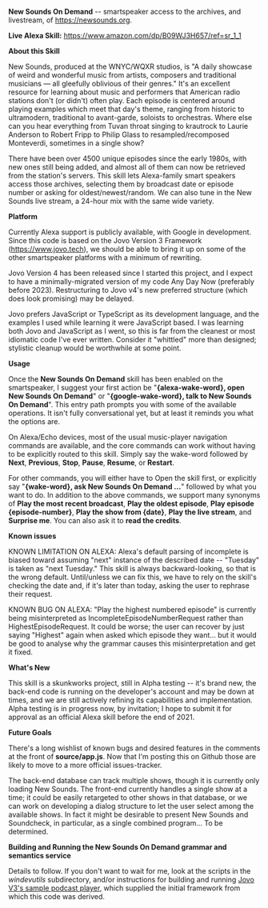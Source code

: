 **New Sounds On Demand** -- smartspeaker access to the archives, and livestream, of https://newsounds.org.

**Live Alexa Skill:** https://www.amazon.com/dp/B09WJ3H657/ref=sr_1_1

**About this Skill**

New Sounds, produced at the WNYC/WQXR studios, is "A daily showcase of weird and wonderful music from artists, composers and traditional musicians — all gleefully oblivious of their genres." It's an excellent resource for learning about music and performers that American radio stations don't (or didn't) often play. Each episode is centered around playing examples which meet that day's theme, ranging from historic to ultramodern, traditional to avant-garde, soloists to orchestras. Where else can you hear everything from Tuvan throat singing to krautrock to Laurie Anderson to Robert Fripp to Philip Glass to resampled/recomposed Monteverdi, sometimes in a single show?

There have been over 4500 unique episodes since the early 1980s, with new ones still being added, and almost all of them can now be retrieved from the station's servers. This skill lets Alexa-family smart speakers access those archives, selecting them by broadcast date or episode number or asking for oldest/newest/random. We can also tune in the New Sounds live stream, a 24-hour mix with the same wide variety.

**Platform**

Currently Alexa support is publicly available, with Google in development. Since this code is based on the Jovo Version 3 Framework (https://www.jovo.tech), we should be able to bring it up on some of the other smartspeaker platforms with a minimum of rewriting.

Jovo Version 4 has been released since I started this project, and I expect to have a minimally-migrated version of my code Any Day Now (preferably before 2023). Restructuring to Jovo v4's new preferred structure (which does look promising) may be delayed.

Jovo prefers JavaScript or TypeScript as its development language, and the examples I used while learning it were JavaScript based. I was learning both Jovo and JavaScript as I went, so this is far from the cleanest or most idiomatic code I've ever written. Consider it "whittled" more than designed; stylistic cleanup would be worthwhile at some point.

**Usage**

Once the **New Sounds On Demand** skill has been enabled on the smartspeaker, I suggest your first action be "**{alexa-wake-word}, open New Sounds On Demand**" or "**{google-wake-word}, talk to New Sounds On Demand**". This entry path prompts you with some of the available operations. It isn't fully conversational yet, but at least it reminds you what the options are.

On Alexa/Echo devices, most of the usual music-player navigation commands are available, and the core commands can work without having to be explicitly routed to this skill. Simply say the wake-word followed by **Next**, **Previous**, **Stop**, **Pause**, **Resume**, or **Restart**.

For other commands, you will either have to Open the skill first, or explicitly say "**{wake-word}, ask New Sounds On Demand ...**" followed by what you want to do. In addition to the above commands, we support many synonyms of **Play the most recent broadcast**, **Play the oldest episode**, **Play episode {episode-number}**, **Play the show from {date}**, **Play the live stream**, and **Surprise me**. You can also ask it to **read the credits**. 


**Known issues**

KNOWN LIMITATION ON ALEXA: Alexa's default parsing of incomplete is biased toward assuming "next" instance of the described date -- "Tuesday" is taken as "next Tuesday." This skill is always backward-looking, so that is the wrong default. Until/unless we can fix this, we have to rely on the skill's checking the date and, if it's later than today, asking the user to rephrase their request.

KNOWN BUG ON ALEXA: "Play the highest numbered episode" is currently being misinterpreted as IncompleteEpisodeNumberRequest rather than HighestEpisodeRequest. It could be worse; the user can recover by just saying "Highest" again when asked which episode they want... but it would be good to analyse why the grammar causes this misinterpretation and get it fixed.


**What's New**

This skill is a skunkworks project, still in Alpha testing -- it's brand new, the back-end code is running on the developer's account and may be down at times, and we are still actively refining its capabilities and implementation. Alpha testing is in progress now, by invitation; I hope to submit it for approval as an official Alexa skill before the end of 2021.


**Future Goals**

There's a long wishlist of known bugs and desired features in the comments at the front of **source/app.js**. Now that I'm posting this on Github those are likely to move to a more official issues-tracker.

The back-end database can track multiple shows, though it is currently only loading New Sounds. The front-end currently handles a single show at a time; it could be easily retargeted to other shows in that database, or we can work on developing a dialog structure to let the user select among the available shows. In fact it might be desirable to present New Sounds and Soundcheck, in particular, as a single combined program... To be determined.


**Building and Running the New Sounds On Demand grammar and semantics service**

Details to follow. If you don't want to wait for me, look at the scripts in the *windevutils* subdirectory, and/or instructions for building and running [Jovo V3's sample podcast player](https://www.jovo.tech/courses/project-3-podcast-player), which supplied the initial framework from which this code was derived.
